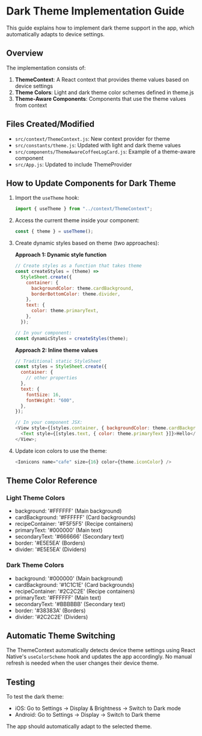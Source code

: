 # Dark Theme Implementation Guide

This guide explains how to implement dark theme support in the app, which automatically adapts to device settings.

## Overview

The implementation consists of:

1. **ThemeContext**: A React context that provides theme values based on device settings
2. **Theme Colors**: Light and dark theme color schemes defined in theme.js
3. **Theme-Aware Components**: Components that use the theme values from context

## Files Created/Modified

- `src/context/ThemeContext.js`: New context provider for theme
- `src/constants/theme.js`: Updated with light and dark theme values
- `src/components/ThemeAwareCoffeeLogCard.js`: Example of a theme-aware component
- `src/App.js`: Updated to include ThemeProvider

## How to Update Components for Dark Theme

1. Import the `useTheme` hook:

   ```javascript
   import { useTheme } from "../context/ThemeContext";
   ```

2. Access the current theme inside your component:

   ```javascript
   const { theme } = useTheme();
   ```

3. Create dynamic styles based on theme (two approaches):

   **Approach 1: Dynamic style function**

   ```javascript
   // Create styles as a function that takes theme
   const createStyles = (theme) =>
     StyleSheet.create({
       container: {
         backgroundColor: theme.cardBackground,
         borderBottomColor: theme.divider,
       },
       text: {
         color: theme.primaryText,
       },
     });

   // In your component:
   const dynamicStyles = createStyles(theme);
   ```

   **Approach 2: Inline theme values**

   ```javascript
   // Traditional static StyleSheet
   const styles = StyleSheet.create({
     container: {
       // other properties
     },
     text: {
       fontSize: 16,
       fontWeight: "600",
     },
   });

   // In your component JSX:
   <View style={[styles.container, { backgroundColor: theme.cardBackground }]}>
     <Text style={[styles.text, { color: theme.primaryText }]}>Hello</Text>
   </View>;
   ```

4. Update icon colors to use the theme:
   ```javascript
   <Ionicons name="cafe" size={16} color={theme.iconColor} />
   ```

## Theme Color Reference

### Light Theme Colors

- background: '#FFFFFF' (Main background)
- cardBackground: '#FFFFFF' (Card backgrounds)
- recipeContainer: '#F5F5F5' (Recipe containers)
- primaryText: '#000000' (Main text)
- secondaryText: '#666666' (Secondary text)
- border: '#E5E5EA' (Borders)
- divider: '#E5E5EA' (Dividers)

### Dark Theme Colors

- background: '#000000' (Main background)
- cardBackground: '#1C1C1E' (Card backgrounds)
- recipeContainer: '#2C2C2E' (Recipe containers)
- primaryText: '#FFFFFF' (Main text)
- secondaryText: '#BBBBBB' (Secondary text)
- border: '#38383A' (Borders)
- divider: '#2C2C2E' (Dividers)

## Automatic Theme Switching

The ThemeContext automatically detects device theme settings using React Native's `useColorScheme` hook and updates the app accordingly. No manual refresh is needed when the user changes their device theme.

## Testing

To test the dark theme:

- iOS: Go to Settings → Display & Brightness → Switch to Dark mode
- Android: Go to Settings → Display → Switch to Dark theme

The app should automatically adapt to the selected theme.
